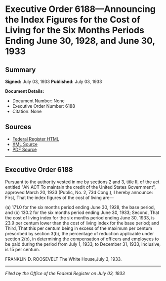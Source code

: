 # Executive Order 6188—Announcing the Index Figures for the Cost of Living for the Six Months Periods Ending June 30, 1928, and June 30, 1933

## Summary

**Signed:** July 03, 1933
**Published:** July 03, 1933

**Document Details:**
- Document Number: None
- Executive Order Number: 6188
- Citation: None

## Sources
- [Federal Register HTML](https://www.presidency.ucsb.edu/documents/executive-order-6188-announcing-the-index-figures-for-the-cost-living-for-the-six-months)
- [XML Source](None)
- [PDF Source](None)

---

## Executive Order 6188

Pursuant to the authority vested in me by sections 2 and 3, title II, of the act entitled "AN ACT To maintain the credit of the United States Government", approved March 20, 1933 (Public, No. 2, 73d Cong.), I hereby announce:
First, That the index figures of the cost of living are—

(a) 171.0 for the six months period ending June 30, 1928, the base period, and
(b) 130.2 for the six months period ending June 30, 1933;
Second, That the cost of living index for the six months period ending June 30, 1933, is 23.9 per centum lower than the cost of living index for the base period; and
Third, That this per centum being in excess of the maximum per centum prescribed by section 3(b), the percentage of reduction applicable under section 2(b), in determining the compensation of officers and employees to be paid during the period from July 1, 1933, to December 31, 1933, inclusive, is 15 per centum.

FRANKLIN D. ROOSEVELT
The White House,July 3, 1933.

---

*Filed by the Office of the Federal Register on July 03, 1933*
